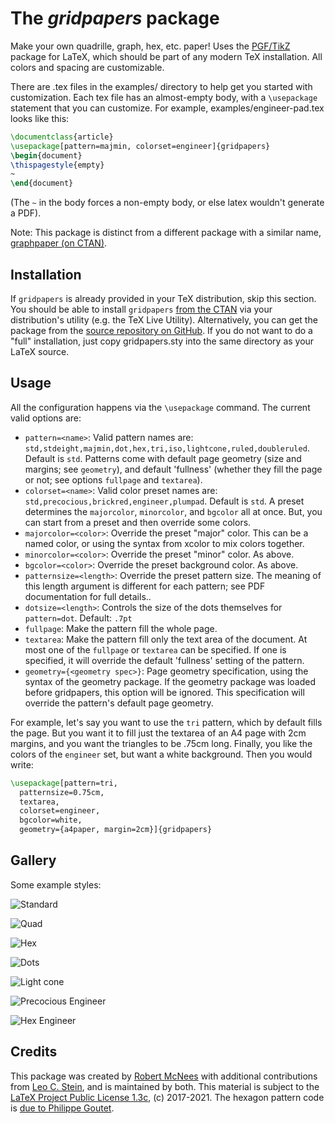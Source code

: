 # The *gridpapers* package
Make your own quadrille, graph, hex, etc. paper! Uses the [PGF/TikZ](https://en.wikipedia.org/wiki/PGF/TikZ) package for LaTeX, which should be part of any modern TeX installation. All colors and spacing are customizable.

There are .tex files in the examples/
directory to help get you started with customization.
Each tex file has an almost-empty body, with a `\usepackage` statement
that you can customize.  For example,
examples/engineer-pad.tex looks like this:
```latex
\documentclass{article}
\usepackage[pattern=majmin, colorset=engineer]{gridpapers}
\begin{document}
\thispagestyle{empty}
~
\end{document}
```
(The `~` in the body forces a non-empty body, or else latex wouldn't
generate a PDF).

Note: This package is distinct from a different package with a similar
name, [graphpaper (on CTAN)](https://www.ctan.org/pkg/graphpaper).

Installation
------------
If `gridpapers` is already provided in your TeX distribution, skip
this section. You should be able to install `gridpapers` [from the
CTAN](https://www.ctan.org/pkg/gridpapers) via your distribution's
utility (e.g. the TeX Live Utility). Alternatively, you can get the
package from the [source repository on
GitHub](https://github.com/mcnees/LaTeX-Graph-Paper). If you do not
want to do a "full" installation, just copy gridpapers.sty into the
same directory as your LaTeX source.

Usage
-----

All the configuration happens via the `\usepackage` command.  The
current valid options are:

* `pattern=<name>`:
Valid pattern names are:
`std,stdeight,majmin,dot,hex,tri,iso,lightcone,ruled,doubleruled`. Default
is `std`.  Patterns come with default page geometry (size and margins;
see `geometry`), and default 'fullness' (whether they fill the page or
not; see options `fullpage` and `textarea`).
* `colorset=<name>`:
Valid color preset names are:
`std,precocious,brickred,engineer,plumpad`.  Default is `std`.  A
preset determines the `majorcolor`, `minorcolor`, and `bgcolor` all at
once.  But, you can start from a preset and then override some colors.
* `majorcolor=<color>`: Override the preset "major" color.  This can
  be a named color, or using the syntax from xcolor to mix colors
  together.
* `minorcolor=<color>`: Override the preset "minor" color.  As above.
* `bgcolor=<color>`: Override the preset background color.  As above.
* `patternsize=<length>`: Override the preset pattern size.  The
  meaning of this length argument is different for each pattern; see
  PDF documentation for full details..
* `dotsize=<length>`: Controls the size of the dots themselves for
  `pattern=dot`.  Default: `.7pt`
* `fullpage`: Make the pattern fill the whole page.
* `textarea`: Make the pattern fill only the text area of the
  document.  At most one of the `fullpage` or `textarea` can be
  specified.  If one is specified, it will override the default
  'fullness' setting of the pattern.
* `geometry={<geometry spec>}`: Page geometry specification, using the
  syntax of the geometry package.  If the geometry package was loaded
  before gridpapers, this option will be ignored.  This specification
  will override the pattern's default page geometry.

For example, let's say you want to use the `tri` pattern, which by
default fills the page.  But you want it to fill just the textarea of
an A4 page with 2cm margins, and you want the triangles to be .75cm long.
Finally, you like the colors of the `engineer` set, but want a white
background.  Then you would write:
```latex
\usepackage[pattern=tri,
  patternsize=0.75cm,
  textarea,
  colorset=engineer,
  bgcolor=white,
  geometry={a4paper, margin=2cm}]{gridpapers}
```

Gallery
-------

Some example styles:

![Standard](https://raw.githubusercontent.com/mcnees/LaTeX-Graph-Paper/screenshots/std.jpg "Standard")

![Quad](https://raw.githubusercontent.com/mcnees/LaTeX-Graph-Paper/screenshots/quad.jpg "Quadrille")

![Hex](https://raw.githubusercontent.com/mcnees/LaTeX-Graph-Paper/screenshots/hex.jpg "Hex")

![Dots](https://raw.githubusercontent.com/mcnees/LaTeX-Graph-Paper/screenshots/dot.jpg "Dots")

![Light cone](https://raw.githubusercontent.com/mcnees/LaTeX-Graph-Paper/screenshots/lightcone.jpg "Light cone")

![Precocious Engineer](https://raw.githubusercontent.com/mcnees/LaTeX-Graph-Paper/screenshots/rosie.png "Precocious Engineer color scheme")

![Hex Engineer](https://raw.githubusercontent.com/mcnees/LaTeX-Graph-Paper/screenshots/hexengineer.png "Hex grid with Engineering Pad color scheme")

Credits
-------

This package was created by [Robert McNees](http://jacobi.luc.edu/)
with additional contributions from [Leo
C. Stein](http://duetosymmetry.com/), and is maintained by both.  This
material is subject to the [LaTeX Project Public License
1.3c](https://www.ctan.org/license/lppl1.3), (c) 2017-2021.  The
hexagon pattern code is [due to Philippe
Goutet](https://tex.stackexchange.com/questions/6019/drawing-hexagons/6128#6128).
